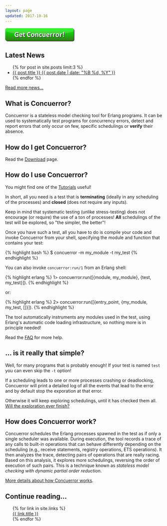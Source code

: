 ```yaml
---
layout: page
updated: 2017-10-16
---
```


<div class="download-link">
<a href="./download"><img src="./images/get_concuerror_button.png" alt="Get Concuerror!"></a>
</div>

## Latest News

<ul class="post-list">
    {% for post in site.posts limit:3 %}
    <li>
    <article>
    <a href="{{ post.url }}">
        {{ post.title }}
        <span class="entry-date">
            <time datetime="{{ post.date | date_to_xmlschema }}">
                {{ post.date | date: "%B %d, %Y" }}
            </time>
        </span>
    </a>
    </article>
    </li>
    {% endfor %}
</ul>

[Read more news...](/news)

## What is Concuerror?

Concuerror is a stateless model checking tool for Erlang programs. It can be used to systematically test programs for concurrency errors, detect and report errors that only occur on few, specific schedulings or **verify** their absence.

## How do I get Concuerror?

Read the [Download](/download) page.

## How do I use Concuerror?

You might find one of the [Tutorials](/tutorials) useful!

In short, all you need is a test that is **terminating** (ideally in any scheduling of the processes) and **closed** (does not require any inputs).

Keep in mind that systematic testing (unlike stress-testing) does not encourage (or require) the use of a ton of processes! **All** schedulings of the test will be explored, so "the simpler, the better"!

Once you have such a test, all you have to do is compile your code and invoke Concuerror from your shell, specifying the module and function that contains your test:

{% highlight bash %}
$ concuerror -m my_module -t my_test
{% endhighlight %}

You can also invoke `concuerror:run/1` from an Erlang shell:

{% highlight erlang %}
1> concuerror:run([{module, my_module}, {test, my_test}]).
{% endhighlight %}

or:

{% highlight erlang %}
2> concuerror:run([{entry_point, {my_module, my_test, []}]).
{% endhighlight %}

The tool automatically instruments any modules used in the test,
using Erlang's automatic code loading infrastructure,
so nothing more is in principle needed!

Read the [FAQ](/faq) for more help.

## ... is it really that simple?

Well, for many programs that is probably enough!
If your test is named `test` you can even skip the `-t` option!

If a scheduling leads to one or more processes crashing or
deadlocking, Concuerror will print a detailed log of all the events
that lead to the error and by default stop the exporation at that error.

Otherwise it will keep exploring schedulings, until it has checked them all. [Will the exploration ever finish?](/faq/#will-the-exploration-ever-finish)

## How does Concuerror work?

Concuerror schedules the Erlang processes spawned in the test as if only a single scheduler was available.
During execution, the tool records a trace of any calls to built-in operations that can behave differently depending on the scheduling (e.g., receive statements, registry operations, ETS operations).
It then analyzes the trace, detecting pairs of operations that are really racing.
Based on this analysis, it explores more schedulings, reversing the order of execution of such pairs. This is a technique known as _stateless model checking with dynamic partial order reduction_.

[More details about how Concuerror works](/faq/#how-does-concuerror-work-extended).

## Continue reading...

<ul style="list-style: none;">
  {% for link in site.links %}
    <li>
      <a href="{{ link.url }}">{{ link.title }}</a>
    </li>
  {% endfor %}
</ul>
